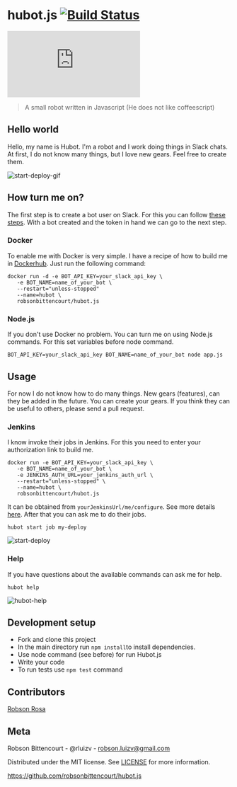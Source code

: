 # hubot.js [![Build Status](https://travis-ci.org/robsonbittencourt/hubot.js.svg?branch=master)](https://travis-ci.org/robsonbittencourt/hubot.js) 
[![nodesource/node](http://dockeri.co/image/robsonbittencourt/hubot.js)](https://registry.hub.docker.com/u/robsonbittencourt/hubot.js/)

> A small robot written in Javascript (He does not like coffeescript)

## Hello world

Hello, my name is Hubot. I'm a robot and I work doing things in Slack chats. At first, I do not know many things, but I love new gears. Feel free to create them.

![start-deploy-gif](https://s9.postimg.org/8yikgyrcv/hubot_start_deploy2.gif)

## How turn me on?

The first step is to create a bot user on Slack. For this you can follow [these steps](https://api.slack.com/bot-users). With a bot created and the token in hand we can go to the next step.

### Docker

To enable me with Docker is very simple. I have a recipe of how to build me in [Dockerhub](https://hub.docker.com/r/robsonbittencourt/hubot.js/). Just run the following command:

```
docker run -d -e BOT_API_KEY=your_slack_api_key \
   -e BOT_NAME=name_of_your_bot \
   --restart="unless-stopped"
   --name=hubot \
   robsonbittencourt/hubot.js
```

### Node.js

If you don't use Docker no problem. You can turn me on using Node.js commands. For this set variables before node command.

```
BOT_API_KEY=your_slack_api_key BOT_NAME=name_of_your_bot node app.js

```

## Usage

For now I do not know how to do many things. New gears (features), can they be added in the future. You can create your gears. If you think they can be useful to others, please send a pull request.

### Jenkins

I know invoke their jobs in Jenkins. For this you need to enter your authorization link to build me.

```
docker run -e BOT_API_KEY=your_slack_api_key \
   -e BOT_NAME=name_of_your_bot \
   -e JENKINS_AUTH_URL=your_jenkins_auth_url \
   --restart="unless-stopped" \
   --name=hubot \
   robsonbittencourt/hubot.js
```

It can be obtained from `yourJenkinsUrl/me/configure`. See more details [here](https://wiki.jenkins-ci.org/display/JENKINS/Authenticating+scripted+clients). After that you can ask me to do their jobs.

```
hubot start job my-deploy
```

![start-deploy](https://s9.postimg.org/g9dt1se9b/hubot_job.png)

### Help

If you have questions about the available commands can ask me for help.

```
hubot help
```

![hubot-help](https://s9.postimg.org/rf26x119b/hubot_help.png)

## Development setup
- Fork and clone this project
- In the main directory run ```npm install```to install dependencies.
- Use node command (see before) for run Hubot.js
- Write your code
- To run tests use ```npm test``` command

## Contributors
[Robson Rosa](https://github.com/robsonrosa)

## Meta
Robson Bittencourt - @rluizv - robson.luizv@gmail.com

Distributed under the MIT license. See [LICENSE](LICENSE) for more information.

https://github.com/robsonbittencourt/hubot.js
